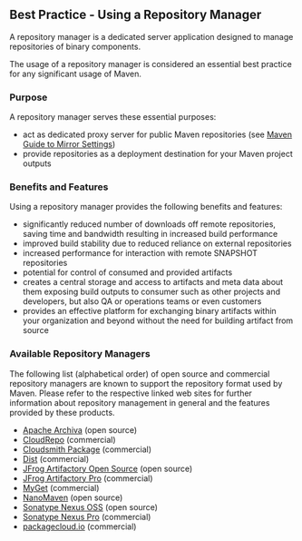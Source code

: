 ## Best Practice - Using a Repository Manager
<!--
Licensed to the Apache Software Foundation (ASF) under one
or more contributor license agreements.  See the NOTICE file
distributed with this work for additional information
regarding copyright ownership.  The ASF licenses this file
to you under the Apache License, Version 2.0 (the
"License"); you may not use this file except in compliance
with the License.  You may obtain a copy of the License at

    http://www.apache.org/licenses/LICENSE-2.0

Unless required by applicable law or agreed to in writing,
software distributed under the License is distributed on an
"AS IS" BASIS, WITHOUT WARRANTIES OR CONDITIONS OF ANY
KIND, either express or implied.  See the License for the
specific language governing permissions and limitations
under the License.
-->
A repository manager is a dedicated server application designed to manage
repositories of binary components.

The usage of a repository manager is 
considered an essential best practice for any significant usage of Maven.


### Purpose

A repository manager serves these essential purposes:

* act as dedicated proxy server for public Maven repositories
(see [Maven Guide to Mirror Settings](./guides/mini/guide-mirror-settings.html))
* provide repositories as a deployment destination for your Maven project 
outputs

### Benefits and Features

Using a repository manager provides the following benefits and features:

* significantly reduced number of downloads off remote repositories, saving time
and bandwidth resulting in increased build performance
* improved build stability due to reduced reliance on external repositories
* increased performance for interaction with remote SNAPSHOT repositories
* potential for control of consumed and provided artifacts
* creates a central storage and access to artifacts and meta data about them 
exposing build outputs to consumer such as other projects and developers, but 
also QA or operations teams or even customers 
* provides an effective platform for exchanging binary artifacts within 
your organization and beyond without the need for building artifact from source

### Available Repository Managers

The following list (alphabetical order) of open source and commercial repository
 managers are known to support the repository format used by Maven. Please refer to the respective linked web sites for further information about repository management in general 
and the features provided by these products.

* <a href="https://archiva.apache.org/" target="_blank" rel="nofollow">Apache Archiva</a> (open source)
* <a href="https://www.cloudrepo.io" target="_blank" rel="nofollow">CloudRepo</a> (commercial)
* <a href="https://www.cloudsmith.io" target="_blank" rel="nofollow">Cloudsmith Package</a> (commercial)
* <a href="https://www.dist.cloud" target="_blank" rel="nofollow">Dist</a> (commercial)
* <a href="https://www.jfrog.com/open-source" target="_blank" rel="nofollow">JFrog Artifactory Open Source</a> (open source)
* <a href="https://www.jfrog.com/artifactory/" target="_blank" rel="nofollow">JFrog Artifactory Pro</a> (commercial)
* <a href="https://www.myget.org" target="_blank" rel="nofollow">MyGet</a> (commercial)
* <a href="https://github.com/dzikoysk/nanomaven" target="_blank" rel="nofollow">NanoMaven</a> (open source)
* <a href="https://www.sonatype.org/nexus/go/" target="_blank" rel="nofollow">Sonatype Nexus OSS</a> (open source)
* <a href="https://links.sonatype.com/products/nexus/pro/home" target="_blank" rel="nofollow">Sonatype Nexus Pro</a> (commercial)
* <a href="https://packagecloud.io" target="_blank" rel="nofollow">packagecloud.io</a> (commercial)
